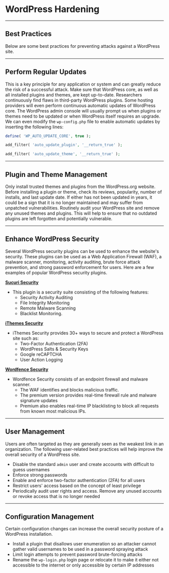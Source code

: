 # WordPress Hardening

***

## Best Practices

Below are some best practices for preventing attacks against a WordPress site.

***

## Perform Regular Updates

This is a key principle for any application or system and can greatly reduce the risk of a successful attack. Make sure that WordPress core, as well as all installed plugins and themes, are kept up-to-date. Researchers continuously find flaws in third-party WordPress plugins. Some hosting providers will even perform continuous automatic updates of WordPress core. The WordPress admin console will usually prompt us when plugins or themes need to be updated or when WordPress itself requires an upgrade. We can even modify the `wp-config.php` file to enable automatic updates by inserting the following lines:

```php
define( 'WP_AUTO_UPDATE_CORE', true );
```

```php
add_filter( 'auto_update_plugin', '__return_true' );
```

```php
add_filter( 'auto_update_theme', '__return_true' );
```

***

## Plugin and Theme Management

Only install trusted themes and plugins from the WordPress.org website. Before installing a plugin or theme, check its reviews, popularity, number of installs, and last update date. If either has not been updated in years, it could be a sign that it is no longer maintained and may suffer from unpatched vulnerabilities. Routinely audit your WordPress site and remove any unused themes and plugins. This will help to ensure that no outdated plugins are left forgotten and potentially vulnerable.

***

## Enhance WordPress Security

Several WordPress security plugins can be used to enhance the website's security. These plugins can be used as a Web Application Firewall (WAF), a malware scanner, monitoring, activity auditing, brute force attack prevention, and strong password enforcement for users. Here are a few examples of popular WordPress security plugins.

[**Sucuri Security**](https://wordpress.org/plugins/sucuri-scanner/)

* This plugin is a security suite consisting of the following features:
  * Security Activity Auditing
  * File Integrity Monitoring
  * Remote Malware Scanning
  * Blacklist Monitoring.

[**iThemes Security**](https://wordpress.org/plugins/better-wp-security/)

* iThemes Security provides 30+ ways to secure and protect a WordPress site such as:
  * Two-Factor Authentication (2FA)
  * WordPress Salts & Security Keys
  * Google reCAPTCHA
  * User Action Logging

[**Wordfence Security**](https://wordpress.org/plugins/wordfence/)

* Wordfence Security consists of an endpoint firewall and malware scanner.
  * The WAF identifies and blocks malicious traffic.
  * The premium version provides real-time firewall rule and malware signature updates
  * Premium also enables real-time IP blacklisting to block all requests from known most malicious IPs.

***

## User Management

Users are often targeted as they are generally seen as the weakest link in an organization. The following user-related best practices will help improve the overall security of a WordPress site.

* Disable the standard `admin` user and create accounts with difficult to guess usernames
* Enforce strong passwords
* Enable and enforce two-factor authentication (2FA) for all users
* Restrict users' access based on the concept of least privilege
* Periodically audit user rights and access. Remove any unused accounts or revoke access that is no longer needed

***

## Configuration Management

Certain configuration changes can increase the overall security posture of a WordPress installation.

* Install a plugin that disallows user enumeration so an attacker cannot gather valid usernames to be used in a password spraying attack
* Limit login attempts to prevent password brute-forcing attacks
* Rename the `wp-login.php` login page or relocate it to make it either not accessible to the internet or only accessible by certain IP addresses
